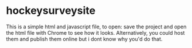 # hockeysurveysite

This is a simple html and javascript file, to open: save the project and open the html file with Chrome to see how it looks.
Alternatively, you could host them and publish them online but i dont know why you'd do that.

